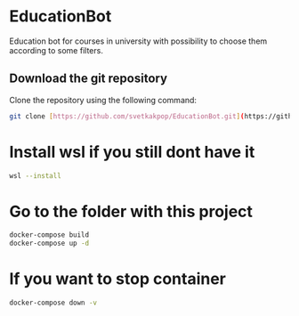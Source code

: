 # EducationBot

Education bot for courses in university with possibility to choose them according to some filters.

## Download the git repository

Clone the repository using the following command:

```bash
git clone [https://github.com/svetkakpop/EducationBot.git](https://github.com/svetkakpop/EducationBot.git)
```

# Install wsl if you still dont have it
```bash
wsl --install
```

# Go to the folder with this project
```bash
docker-compose build
docker-compose up -d
```

# If you want to stop container
```bash
docker-compose down -v
```
